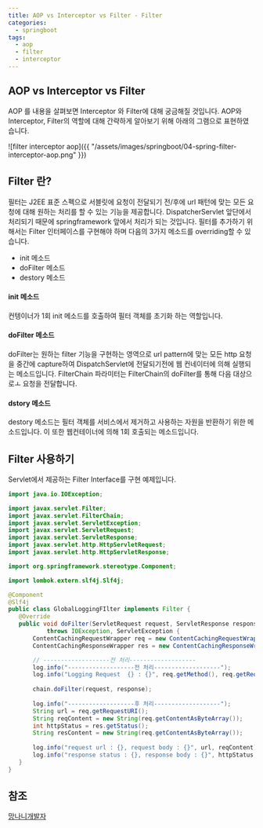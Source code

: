 ```yaml
---
title: AOP vs Interceptor vs Filter - Filter
categories:
  - springboot
tags: 
  - aop
  - filter
  - interceptor
---
```


## AOP vs Interceptor vs Filter
AOP 를 내용을 살펴보면 Interceptor 와 Filter에 대해 궁금해질 것입니다. 
AOP와 Interceptor, Filter의 역할에 대해 간략하게 알아보기 위해 아래의 그램으로 표현하였습니다.

![filter interceptor aop]({{ "/assets/images/springboot/04-spring-filter-interceptor-aop.png" }})

## Filter 란?
필터는 J2EE 표준 스펙으로 서블릿에 요청이 전달되기 전/후에 url 패턴에 맞는 모든 요청에 대해 원하는 처리를 할 수 있는 기능을 제공합니다. DispatcherServlet 앞단에서 처리되기 때문에 springframework 앞에서 처리가 되는 것입니다. 
필터를 추가하기 위해서는 Filter 인터페이스를 구현해야 하며 다음의 3가지 메소드를 overriding할 수 있습니다.

- init 메소드
- doFilter 메소드 
- destory 메소드 
  
#### init 메소드 
컨텡이너가 1회 init 메소드를 호출하여 필터 객체를 초기화 하는 역할입니다.

#### doFilter 메소드 
doFilter는 원하는 filter 기능을 구현하는 영역으로 url pattern에 맞는 모든 http 요청을 중간에 capture하여 DispatchServlet에 전달되기전에 웹 컨네이터에 의해 실행되는 메소드입니다.
FilterChain 파라미터는 FilterChain의 doFilter를 통해 다음 대상으로ㅗ 요청을 전달합니다.

#### dstory 메소드 
destory 메소드는 필터 객체를 서비스에서 제거하고 사용하는 자원을 반환하기 위한 메소드입니다. 이 또한 웹컨테이너에 의해 1회 호출되는 메소드입니다.  

## Filter 사용하기
Servlet에서 제공하는 Filter Interface를 구현 예제입니다.  
 ```java
 import java.io.IOException;

import javax.servlet.Filter;
import javax.servlet.FilterChain;
import javax.servlet.ServletException;
import javax.servlet.ServletRequest;
import javax.servlet.ServletResponse;
import javax.servlet.http.HttpServletRequest;
import javax.servlet.http.HttpServletResponse;

import org.springframework.stereotype.Component;

import lombok.extern.slf4j.Slf4j;

@Component
@Slf4j
public class GlobalLoggingFIlter implements Filter {
	@Override
	public void doFilter(ServletRequest request, ServletResponse response, FilterChain chain)
			throws IOException, ServletException {
        ContentCachingRequestWrapper req = new ContentCachingRequestWrapper((HttpServletRequest) request);
        ContentCachingResponseWrapper res = new ContentCachingResponseWrapper((HttpServletResponse) response);

        // -------------------전 처리-------------------
        log.info("-------------------전 처리-------------------");
        log.info("Logging Request  {} : {}", req.getMethod(), req.getRequestURI());
        
        chain.doFilter(request, response);
        
        log.info("-------------------후 처리-------------------");
        String url = req.getRequestURI();
        String reqContent = new String(req.getContentAsByteArray());      
        int httpStatus = res.getStatus();
        String resContent = new String(req.getContentAsByteArray());
        
        log.info("request url : {}, request body : {}", url, reqContent);  
        log.info("response status : {}, response body : {}", httpStatus, resContent);
	}
}
```

## 참조 
  [망나니개발자](https://mangkyu.tistory.com/173)